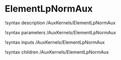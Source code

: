 <!-- MOOSE Documentation Stub: Remove this when content is added. -->

# ElementLpNormAux
!syntax description /AuxKernels/ElementLpNormAux

!syntax parameters /AuxKernels/ElementLpNormAux

!syntax inputs /AuxKernels/ElementLpNormAux

!syntax children /AuxKernels/ElementLpNormAux
